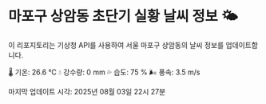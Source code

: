 
# 마포구 상암동 초단기 실황 날씨 정보 🌤️

이 리포지토리는 기상청 API를 사용하여 서울 마포구 상암동의 날씨 정보를 업데이트합니다. 

🌡️ 기온: 26.6 ℃
💧 강수량: 0 mm
💦 습도: 75 %
🌬️ 풍속: 3.5 m/s

마지막 업데이트 시각: 2025년 08월 03일 22시 27분    

